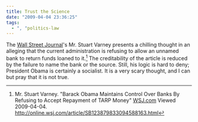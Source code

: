 ```yaml
---
title: Trust the Science
date: "2009-04-04 23:36:25"
tags:
  - ", "politics-law
---
```

The [Wall Street Journal][WSJ]'s Mr. Stuart Varney presents a chilling thought in an alleging that the current administration is refusing to allow an unnamed bank to return funds loaned to it.[^20090404-1]  The creditability of the article is reduced by the failure to name the bank or the source.  Still, his logic is hard to deny; President Obama is certainly a socialist.  It is a very scary thought, and I can but pray that it is not true.

[WSJ]: http://online.wsj.com "The Wall Street Journal Online"
[^20090404-1]: Mr. Stuart Varney.  "Barack Obama Maintains Control Over Banks By Refusing to Accept Repayment of TARP Money"  [WSJ.com](http://wsj.com) Viewed 2009-04-04.  <http://online.wsj.com/article/SB123879833094588163.html>


